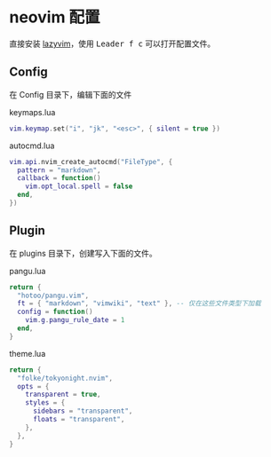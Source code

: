 # neovim 配置

直接安装 [lazyvim](https://www.lazyvim.org)，使用 <kbd>Leader f c</kbd> 可以打开配置文件。

## Config

在 Config 目录下，编辑下面的文件

keymaps.lua

```lua
vim.keymap.set("i", "jk", "<esc>", { silent = true })
```

autocmd.lua

```lua
vim.api.nvim_create_autocmd("FileType", {
  pattern = "markdown",
  callback = function()
    vim.opt_local.spell = false
  end,
})
```

## Plugin

在 plugins 目录下，创建写入下面的文件。

pangu.lua

```lua
return {
  "hotoo/pangu.vim",
  ft = { "markdown", "vimwiki", "text" }, -- 仅在这些文件类型下加载
  config = function()
    vim.g.pangu_rule_date = 1
  end,
}
```

theme.lua

```lua
return {
  "folke/tokyonight.nvim",
  opts = {
    transparent = true,
    styles = {
      sidebars = "transparent",
      floats = "transparent",
    },
  },
}
```

